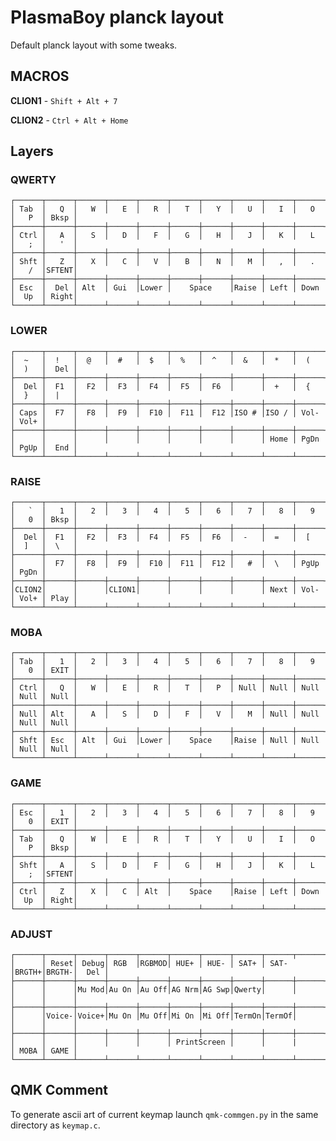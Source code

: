 # PlasmaBoy planck layout

Default planck layout with some tweaks.

## MACROS

  **CLION1** - `Shift + Alt + 7`

  **CLION2** - `Ctrl + Alt + Home`

## Layers

### QWERTY

    ┌──────┬──────┬──────┬──────┬──────┬──────┬──────┬──────┬──────┬──────┬──────┬──────┐
    │ Tab  │   Q  │   W  │   E  │   R  │   T  │   Y  │   U  │   I  │   O  │   P  │ Bksp │
    ├──────┼──────┼──────┼──────┼──────┼──────┼──────┼──────┼──────┼──────┼──────┼──────┤
    │ Ctrl │   A  │   S  │   D  │   F  │   G  │   H  │   J  │   K  │   L  │   ;  │   '  │
    ├──────┼──────┼──────┼──────┼──────┼──────┼──────┼──────┼──────┼──────┼──────┼──────┤
    │ Shft │   Z  │   X  │   C  │   V  │   B  │   N  │   M  │   ,  │   .  │   /  │SFTENT│
    ├──────┼──────┼──────┼──────┼──────┼──────┼──────┼──────┼──────┼──────┼──────┼──────┤
    │ Esc  │  Del │ Alt  │ Gui  │Lower │    Space    │Raise │ Left │ Down │  Up  │ Right│
    └──────┴──────┴──────┴──────┴──────┴──────┴──────┴──────┴──────┴──────┴──────┴──────┘

### LOWER

    ┌──────┬──────┬──────┬──────┬──────┬──────┬──────┬──────┬──────┬──────┬──────┬──────┐
    │  ~   │  !   │  @   │  #   │  $   │  %   │  ^   │  &   │  *   │  (   │  )   │  Del │
    ├──────┼──────┼──────┼──────┼──────┼──────┼──────┼──────┼──────┼──────┼──────┼──────┤
    │  Del │  F1  │  F2  │  F3  │  F4  │  F5  │  F6  │      │  +   │  {   │  }   │  |   │
    ├──────┼──────┼──────┼──────┼──────┼──────┼──────┼──────┼──────┼──────┼──────┼──────┤
    │ Caps │  F7  │  F8  │  F9  │  F10 │  F11 │  F12 │ISO # │ISO / │ Vol- │ Vol+ │      │
    ├──────┼──────┼──────┼──────┼──────┼──────┼──────┼──────┼──────┼──────┼──────┼──────┤
    │      │      │      │      │      │      │      │      │ Home │ PgDn │ PgUp │  End │
    └──────┴──────┴──────┴──────┴──────┴──────┴──────┴──────┴──────┴──────┴──────┴──────┘

### RAISE

    ┌──────┬──────┬──────┬──────┬──────┬──────┬──────┬──────┬──────┬──────┬──────┬──────┐
    │   `  │   1  │   2  │   3  │   4  │   5  │   6  │   7  │   8  │   9  │   0  │ Bksp │
    ├──────┼──────┼──────┼──────┼──────┼──────┼──────┼──────┼──────┼──────┼──────┼──────┤
    │  Del │  F1  │  F2  │  F3  │  F4  │  F5  │  F6  │  -   │  =   │  [   │  ]   │  \   │
    ├──────┼──────┼──────┼──────┼──────┼──────┼──────┼──────┼──────┼──────┼──────┼──────┤
    │      │  F7  │  F8  │  F9  │  F10 │  F11 │  F12 │   #  │  \   │ PgUp │ PgDn │      │
    ├──────┼──────┼──────┼──────┼──────┼──────┼──────┼──────┼──────┼──────┼──────┼──────┤
    │CLION2│      │      │CLION1│      │      │      │      │ Next │ Vol- │ Vol+ │ Play │
    └──────┴──────┴──────┴──────┴──────┴──────┴──────┴──────┴──────┴──────┴──────┴──────┘

### MOBA

    ┌──────┬──────┬──────┬──────┬──────┬──────┬──────┬──────┬──────┬──────┬──────┬──────┐
    │ Tab  │   1  │   2  │   3  │   4  │   5  │   6  │   7  │   8  │   9  │   0  │ EXIT │
    ├──────┼──────┼──────┼──────┼──────┼──────┼──────┼──────┼──────┼──────┼──────┼──────┤
    │ Ctrl │   Q  │   W  │   E  │   R  │   T  │   P  │ Null │ Null │ Null │ Null │ Null │
    ├──────┼──────┼──────┼──────┼──────┼──────┼──────┼──────┼──────┼──────┼──────┼──────┤
    │ Null │ Alt  │   A  │   S  │   D  │   F  │   V  │   M  │ Null │ Null │ Null │ Null │
    ├──────┼──────┼──────┼──────┼──────┼──────┼──────┼──────┼──────┼──────┼──────┼──────┤
    │ Shft │ Esc  │ Alt  │ Gui  │Lower │    Space    │Raise │ Null │ Null │ Null │ Null │
    └──────┴──────┴──────┴──────┴──────┴──────┴──────┴──────┴──────┴──────┴──────┴──────┘

### GAME

    ┌──────┬──────┬──────┬──────┬──────┬──────┬──────┬──────┬──────┬──────┬──────┬──────┐
    │ Esc  │   1  │   2  │   3  │   4  │   5  │   6  │   7  │   8  │   9  │   0  │ EXIT │
    ├──────┼──────┼──────┼──────┼──────┼──────┼──────┼──────┼──────┼──────┼──────┼──────┤
    │ Tab  │   Q  │   W  │   E  │   R  │   T  │   Y  │   U  │   I  │   O  │   P  │ Bksp │
    ├──────┼──────┼──────┼──────┼──────┼──────┼──────┼──────┼──────┼──────┼──────┼──────┤
    │ Shft │   A  │   S  │   D  │   F  │   G  │   H  │   J  │   K  │   L  │   ;  │SFTENT│
    ├──────┼──────┼──────┼──────┼──────┼──────┼──────┼──────┼──────┼──────┼──────┼──────┤
    │ Ctrl │   Z  │   X  │   C  │ Alt  │    Space    │Raise │ Left │ Down │  Up  │ Right│
    └──────┴──────┴──────┴──────┴──────┴──────┴──────┴──────┴──────┴──────┴──────┴──────┘

### ADJUST

    ┌──────┬──────┬──────┬──────┬──────┬──────┬──────┬──────┬──────┬──────┬──────┬──────┐
    │      │ Reset│ Debug│ RGB  │RGBMOD│ HUE+ │ HUE- │ SAT+ │ SAT- │BRGTH+│BRGTH-│  Del │
    ├──────┼──────┼──────┼──────┼──────┼──────┼──────┼──────┼──────┼──────┼──────┼──────┤
    │      │      │Mu Mod│Au On │Au Off│AG Nrm│AG Swp│Qwerty│      │      │      │      │
    ├──────┼──────┼──────┼──────┼──────┼──────┼──────┼──────┼──────┼──────┼──────┼──────┤
    │      │Voice-│Voice+│Mu On │Mu Off│Mi On │Mi Off│TermOn│TermOf│      │      │      │
    ├──────┼──────┼──────┼──────┼──────┼──────┼──────┼──────┼──────┼──────┼──────┼──────┤
    │      │      │      │      │      │ PrintScreen │      │      |      │ MOBA │ GAME │
    └──────┴──────┴──────┴──────┴──────┴──────┴──────┴──────┴──────┴──────┴──────┴──────┘


## QMK Comment

  To generate ascii art of current keymap launch `qmk-commgen.py` in the same directory as `keymap.c`.
